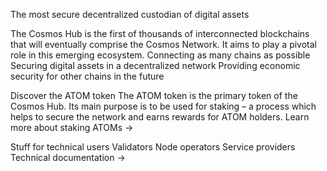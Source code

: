 The most secure decentralized custodian of digital assets

The Cosmos Hub is the first of thousands of interconnected blockchains that will eventually comprise the Cosmos Network.
It aims to play a pivotal role in this emerging ecosystem.
Connecting as many chains as possible
Securing digital assets in a decentralized network
Providing economic security for other chains in the future

Discover the ATOM token
The ATOM token is the primary token of the Cosmos Hub. Its main purpose is to be used for staking – a process which helps to secure the network and earns rewards for ATOM holders.
Learn more about staking ATOMs → 

Stuff for technical users
Validators
Node operators
Service providers
Technical documentation →
